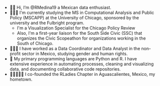 - 👋🏽 Hi, I’m @RMedina19 a Mexican data enthusiast. 
- 👩🏽‍🎓 I'm currently studying the MS in Computational Analysis and Public Policy (MSCAPP) at the University of Chicago, sponsored by the university and the Fulbright program.
  - I'm a Visualization Specialist for the Chicago Policy Review
  - Also, I'm a first-year liaison for the South Side Civic (SSC) that organizes the Civic Scopeathon for organizations working in the South of Chicago. 
- 👩🏽‍💻 I have worked as a Data Coordinator and Data Analyst in the non-profit sector in Mexico, studying gender and human rights.
- 👾 My primary programming languages are Python and R. I have extensive experience in automating processes, cleaning and visualizing data, and documenting collaborative code repositories.
- 👩🏾‍🤝‍👩🏽 I co-founded the RLadies Chapter in Aguascalientes, Mexico, my hometown. 
  

<!---
RMedina19/RMedina19 is a ✨ special ✨ repository because its `README.md` (this file) appears on your GitHub profile.
You can click the Preview link to take a look at your changes.
--->
